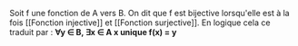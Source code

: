 Soit f une fonction de A vers B. On dit que f est bijective lorsqu'elle est à la fois [[Fonction injective]] et [[Fonction surjective]]. En logique cela ce traduit par : **∀y ∈ B, ∃x ∈ A x unique f(x) = y**
